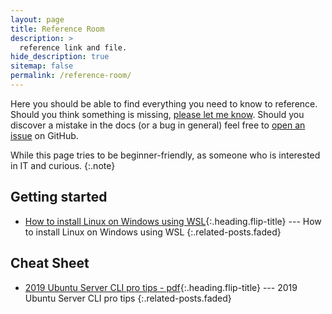```yaml
---
layout: page
title: Reference Room
description: >
  reference link and file.
hide_description: true
sitemap: false
permalink: /reference-room/
---
```


Here you should be able to find everything you need to know to reference.
Should you think something is missing, [please let me know](mailto:angelinurs@hotmail.com).
Should you discover a mistake in the docs (or a bug in general) feel free to [open an issue](https://github.com/hydecorp/hydejack/issues) on GitHub.

While this page tries to be beginner-friendly, as someone who is interested in IT and curious.
{:.note}


## Getting started
* [How to install Linux on Windows using WSL]{:.heading.flip-title} --- How to install Linux on Windows using WSL
{:.related-posts.faded}

## Cheat Sheet
* [2019 Ubuntu Server CLI pro tips - pdf]{:.heading.flip-title} --- 2019 Ubuntu Server CLI pro tips
{:.related-posts.faded}

<!-- [Hydejack Starter Kit]: https://angelinurs.github.io/download/Ubuntu.Server.CLI.pro.tips.1.pdf -->
[2019 Ubuntu Server CLI pro tips - pdf]: ../download/Ubuntu.Server.CLI.pro.tips.1.pdf
[How to install Linux on Windows using WSL]: ./wsl/wsl.md
